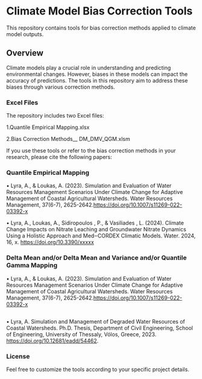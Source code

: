 # Climate Model Bias Correction Tools
This repository contains tools for bias correction methods applied to climate model outputs. 

## Overview
Climate models play a crucial role in understanding and predicting environmental changes. However, biases in these models can impact the accuracy of predictions. The tools in this repository aim to address these biases through various correction methods.

### Excel Files
The repository includes two Excel files:

1.Quantile Empirical Mapping.xlsx

2.Bias Correction Methods__ DM_DMV_QGM.xlsm

If you use these tools or refer to the bias correction methods in your research, please cite the following papers:
### Quantile Empirical Mapping
•	Lyra, A., & Loukas, A. (2023). Simulation and Evaluation of Water Resources Management Scenarios Under Climate Change for Adaptive Management of Coastal Agricultural Watersheds. Water Resources Management, 37(6-7), 2625-2642.https://doi.org/10.1007/s11269-022-03392-x

•	Lyra, A., Loukas, A., Sidiropoulos , P., & Vasiliades , L. (2024). Climate Change Impacts on Nitrate Leaching and Groundwater Nitrate Dynamics Using a Holistic Approach and Med‒CORDEX Climatic Models. Water. 2024, 16, x. https://doi.org/10.3390/xxxxx

### Delta Mean and/or Delta Mean and Variance and/or Quantile Gamma Mapping
•	Lyra, A., & Loukas, A. (2023). Simulation and Evaluation of Water Resources Management Scenarios Under Climate Change for Adaptive Management of Coastal Agricultural Watersheds. Water Resources Management, 37(6-7), 2625-2642.https://doi.org/10.1007/s11269-022-03392-x
##
•	Lyra, A. Simulation and Management of Degraded Water Resources of Coastal Watersheds. Ph.D. Thesis, Department of Civil Engineering, School of Engineering, University of Thessaly, Vólos, Greece, 2023. https://doi.org/10.12681/eadd/54462.
### License
Feel free to customize the tools according to your specific project details.
